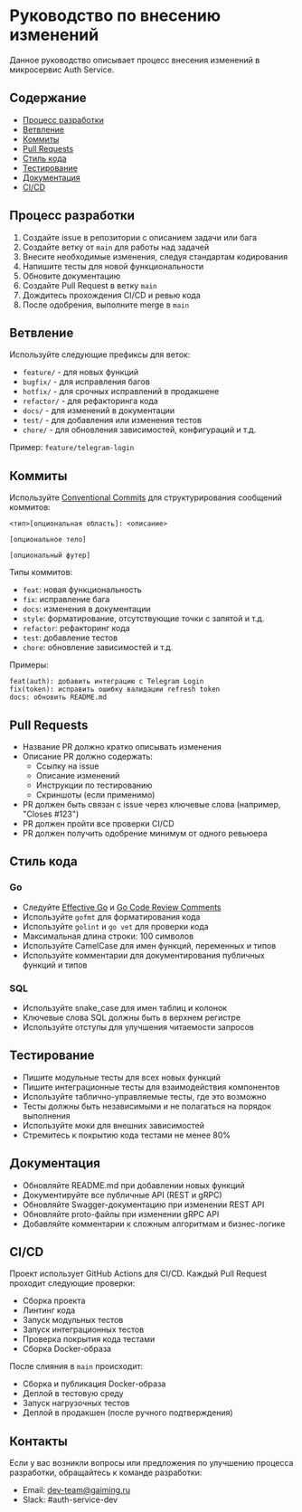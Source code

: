<!-- File: backend/services/auth-service/CONTRIBUTING.md -->
# Руководство по внесению изменений

Данное руководство описывает процесс внесения изменений в микросервис Auth Service.

## Содержание

- [Процесс разработки](#процесс-разработки)
- [Ветвление](#ветвление)
- [Коммиты](#коммиты)
- [Pull Requests](#pull-requests)
- [Стиль кода](#стиль-кода)
- [Тестирование](#тестирование)
- [Документация](#документация)
- [CI/CD](#cicd)

## Процесс разработки

1. Создайте issue в репозитории с описанием задачи или бага
2. Создайте ветку от `main` для работы над задачей
3. Внесите необходимые изменения, следуя стандартам кодирования
4. Напишите тесты для новой функциональности
5. Обновите документацию
6. Создайте Pull Request в ветку `main`
7. Дождитесь прохождения CI/CD и ревью кода
8. После одобрения, выполните merge в `main`

## Ветвление

Используйте следующие префиксы для веток:

- `feature/` - для новых функций
- `bugfix/` - для исправления багов
- `hotfix/` - для срочных исправлений в продакшене
- `refactor/` - для рефакторинга кода
- `docs/` - для изменений в документации
- `test/` - для добавления или изменения тестов
- `chore/` - для обновления зависимостей, конфигураций и т.д.

Пример: `feature/telegram-login`

## Коммиты

Используйте [Conventional Commits](https://www.conventionalcommits.org/) для структурирования сообщений коммитов:

```
<тип>[опциональная область]: <описание>

[опциональное тело]

[опциональный футер]
```

Типы коммитов:
- `feat`: новая функциональность
- `fix`: исправление бага
- `docs`: изменения в документации
- `style`: форматирование, отсутствующие точки с запятой и т.д.
- `refactor`: рефакторинг кода
- `test`: добавление тестов
- `chore`: обновление зависимостей и т.д.

Примеры:
```
feat(auth): добавить интеграцию с Telegram Login
fix(token): исправить ошибку валидации refresh token
docs: обновить README.md
```

## Pull Requests

- Название PR должно кратко описывать изменения
- Описание PR должно содержать:
  - Ссылку на issue
  - Описание изменений
  - Инструкции по тестированию
  - Скриншоты (если применимо)
- PR должен быть связан с issue через ключевые слова (например, "Closes #123")
- PR должен пройти все проверки CI/CD
- PR должен получить одобрение минимум от одного ревьюера

## Стиль кода

### Go

- Следуйте [Effective Go](https://golang.org/doc/effective_go) и [Go Code Review Comments](https://github.com/golang/go/wiki/CodeReviewComments)
- Используйте `gofmt` для форматирования кода
- Используйте `golint` и `go vet` для проверки кода
- Максимальная длина строки: 100 символов
- Используйте CamelCase для имен функций, переменных и типов
- Используйте комментарии для документирования публичных функций и типов

### SQL

- Используйте snake_case для имен таблиц и колонок
- Ключевые слова SQL должны быть в верхнем регистре
- Используйте отступы для улучшения читаемости запросов

## Тестирование

- Пишите модульные тесты для всех новых функций
- Пишите интеграционные тесты для взаимодействия компонентов
- Используйте таблично-управляемые тесты, где это возможно
- Тесты должны быть независимыми и не полагаться на порядок выполнения
- Используйте моки для внешних зависимостей
- Стремитесь к покрытию кода тестами не менее 80%

## Документация

- Обновляйте README.md при добавлении новых функций
- Документируйте все публичные API (REST и gRPC)
- Обновляйте Swagger-документацию при изменении REST API
- Обновляйте proto-файлы при изменении gRPC API
- Добавляйте комментарии к сложным алгоритмам и бизнес-логике

## CI/CD

Проект использует GitHub Actions для CI/CD. Каждый Pull Request проходит следующие проверки:

- Сборка проекта
- Линтинг кода
- Запуск модульных тестов
- Запуск интеграционных тестов
- Проверка покрытия кода тестами
- Сборка Docker-образа

После слияния в `main` происходит:

- Сборка и публикация Docker-образа
- Деплой в тестовую среду
- Запуск нагрузочных тестов
- Деплой в продакшен (после ручного подтверждения)

## Контакты

Если у вас возникли вопросы или предложения по улучшению процесса разработки, обращайтесь к команде разработки:

- Email: dev-team@gaiming.ru
- Slack: #auth-service-dev
